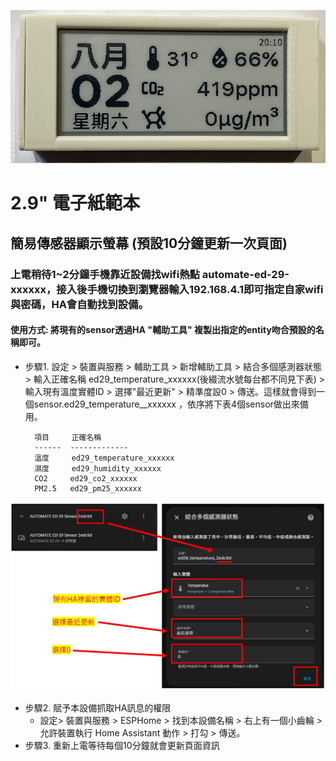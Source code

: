 ![081733](/ED_29/image/834866CA.jpg)

# 2.9" 電子紙範本
## 簡易傳感器顯示螢幕 (預設10分鐘更新一次頁面)
### 上電稍待1~2分鐘手機靠近設備找wifi熱點 automate-ed-29-xxxxxx，接入後手機切換到瀏覽器輸入192.168.4.1即可指定自家wifi與密碼，HA會自動找到設備。
#### 使用方式: 將現有的sensor透過HA "輔助工具" 複製出指定的entity吻合預設的名稱即可。 

- 步驟1. 設定 > 裝置與服務 > 輔助工具 > 新增輔助工具 > 結合多個感測器狀態 > 輸入正確名稱 ed29_temperature_xxxxxx(後綴流水號每台都不同見下表) > 輸入現有溫度實體ID > 選擇"最近更新" > 精準度設0 > 傳送。這樣就會得到一個sensor.ed29_temperature__xxxxxx ，依序將下表4個sensor做出來備用。

        項目     正確名稱
        ------  -------------          
        溫度     ed29_temperature_xxxxxx
        濕度     ed29_humidity_xxxxxx
        CO2     ed29_co2_xxxxxx
        PM2.5   ed29_pm25_xxxxxx


![081733](/ED_29/image/B8AD097F3.JPG)

  
- 步驟2. 賦予本設備抓取HA訊息的權限
  * 設定> 裝置與服務 > ESPHome > 找到本設備名稱 > 右上有一個小齒輪 >  允許裝置執行 Home Assistant 動作 > 打勾  > 傳送。
- 步驟3. 重新上電等待每個10分鐘就會更新頁面資訊


